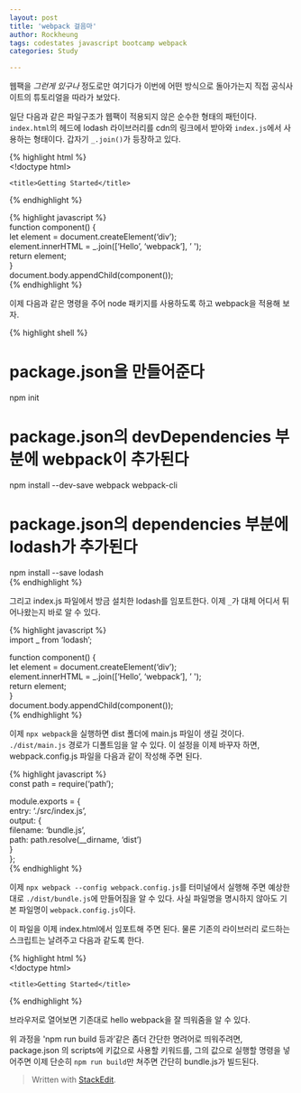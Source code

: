 ```yaml
---
layout: post
title: 'webpack 걸음마'
author: Rockheung
tags: codestates javascript bootcamp webpack
categories: Study

---
```


<p>웹팩을 <em>그런게 있구나</em> 정도로만 여기다가 이번에 어떤 방식으로 돌아가는지 직접 공식사이트의 튜토리얼을 따라가 보았다.</p>
<p>일단 다음과 같은 파일구조가 웹팩이 적용되지 않은 순수한 형태의 패턴이다. <code>index.html</code>의 헤드에 lodash 라이브러리를 cdn의 링크에서 받아와 <code>index.js</code>에서 사용하는 형태이다. 갑자기 <code>_.join()</code>가 등장하고 있다.</p>
<!--more-->
<p>{% highlight html %}<br>
&lt;!doctype html&gt;</p>

  
    <title>Getting Started</title>
    
  

{% endhighlight %}
<p>{% highlight javascript %}<br>
function component()  {<br>
let element = document.createElement(‘div’);<br>
element.innerHTML = _.join([‘Hello’, ‘webpack’], ’ ');<br>
return element;<br>
}<br>
document.body.appendChild(component());<br>
{% endhighlight %}</p>
<p>이제 다음과 같은 명령을 주어 node 패키지를 사용하도록 하고 webpack을 적용해 보자.</p>
<p>{% highlight shell %}</p>
<h1 id="package.json을-만들어준다">package.json을 만들어준다</h1>
<p>npm init</p>
<h1 id="package.json의-devdependencies-부분에-webpack이-추가된다">package.json의 devDependencies 부분에 webpack이 추가된다</h1>
<p>npm install --dev-save webpack webpack-cli</p>
<h1 id="package.json의-dependencies-부분에-lodash가-추가된다">package.json의 dependencies 부분에 lodash가 추가된다</h1>
<p>npm install --save lodash<br>
{% endhighlight %}</p>
<p>그리고 index.js 파일에서 방금 설치한 lodash를 임포트한다. 이제 <code>_</code>가 대체 어디서 튀어나왔는지 바로 알 수 있다.</p>
<p>{% highlight javascript %}<br>
import _ from ‘lodash’;</p>
<p>function component() {<br>
let element = document.createElement(‘div’);<br>
element.innerHTML = _.join([‘Hello’, ‘webpack’], ’ ');<br>
return  element;<br>
}<br>
document.body.appendChild(component());<br>
{% endhighlight %}</p>
<p>이제 <code>npx webpack</code>을 실행하면 dist 폴더에 main.js 파일이 생길 것이다. <code>./dist/main.js</code> 경로가 디폴트임을 알 수 있다. 이 설정을 이제 바꾸자 하면, webpack.config.js 파일을 다음과 같이 작성해 주면 된다.</p>
<p>{% highlight javascript %}<br>
const path = require(‘path’);</p>
<p>module.exports = {<br>
entry: ‘./src/index.js’,<br>
output: {<br>
filename: ‘bundle.js’,<br>
path: path.resolve(__dirname, ‘dist’)<br>
}<br>
};<br>
{% endhighlight %}</p>
<p>이제 <code>npx webpack --config webpack.config.js</code>를 터미널에서 실행해 주면 예상한 대로 <code>./dist/bundle.js</code>에 만들어짐을 알 수 있다. 사실 파일명을 명시하지 않아도 기본 파일명이 <code>webpack.config.js</code>이다.</p>
<p>이 파일을 이제 index.html에서 임포트해 주면 된다. 물론 기존의 라이브러리 로드하는 스크립트는 날려주고 다음과 같도록 한다.</p>
<p>{% highlight html %}<br>
&lt;!doctype  html&gt;</p>

  
    <title>Getting Started</title>
  
  
    
  

{% endhighlight %}
<p>브라우저로 열어보면 기존대로 hello webpack을 잘 띄워줌을 알 수 있다.</p>
<p>위 과정을 'npm run build 등과’같은 좀더 간단한 명려어로 띄워주려면, package.json 의 scripts에 키값으로 사용할 키워드를, 그의 값으로 실행할 명령을 넣어주면 이제 단순히 <code>npm run build</code>만 쳐주면 간단히 bundle.js가 빌드된다.</p>
<blockquote>
<p>Written with <a href="https://stackedit.io/">StackEdit</a>.</p>
</blockquote>

